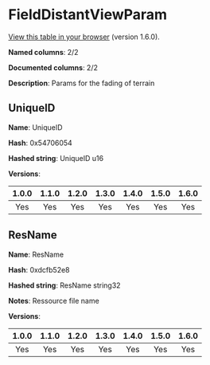 # FieldDistantViewParam
[View this table in your browser](FieldDistantViewParam-value.md) (version 1.6.0).

**Named columns**: 2/2

**Documented columns**: 2/2

**Description**: Params for the fading of terrain
## UniqueID

**Name**: UniqueID

**Hash**: 0x54706054

**Hashed string**: UniqueID u16

**Versions**: 

 | 1.0.0 | 1.1.0 | 1.2.0 | 1.3.0 | 1.4.0 | 1.5.0 | 1.6.0
|:--:|:--:|:--:|:--:|:--:|:--:|:--:|
| Yes | Yes | Yes | Yes | Yes | Yes | Yes| 


## ResName

**Name**: ResName

**Hash**: 0xdcfb52e8

**Hashed string**: ResName string32

**Notes**: Ressource file name

**Versions**: 

 | 1.0.0 | 1.1.0 | 1.2.0 | 1.3.0 | 1.4.0 | 1.5.0 | 1.6.0
|:--:|:--:|:--:|:--:|:--:|:--:|:--:|
| Yes | Yes | Yes | Yes | Yes | Yes | Yes| 


